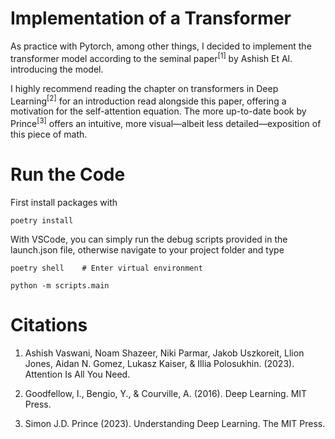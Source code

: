 # Implementation of a Transformer

As practice with Pytorch, among other things, I decided to implement the transformer model according to the seminal paper<sup>[1]</sup> by Ashish Et Al. introducing the model. 

I highly recommend reading the chapter on transformers in Deep Learning<sup>[2]</sup> for an introduction read alongside this paper, offering a motivation for the self-attention equation. The more up-to-date book by Prince<sup>[3]</sup> offers an intuitive, more visual—albeit less detailed—exposition of this piece of math.

# Run the Code
First install packages with
```
poetry install
```

With VSCode, you can simply run the debug scripts provided in the launch.json file, otherwise navigate to your project folder and type

```
poetry shell    # Enter virtual environment

python -m scripts.main
```

# Citations

1. Ashish Vaswani, Noam Shazeer, Niki Parmar, Jakob Uszkoreit, Llion Jones, Aidan N. Gomez, Lukasz Kaiser, & Illia Polosukhin. (2023). Attention Is All You Need.

2. Goodfellow, I., Bengio, Y., & Courville, A. (2016). Deep Learning. MIT Press.

3. Simon J.D. Prince (2023). Understanding Deep Learning. The MIT Press.
